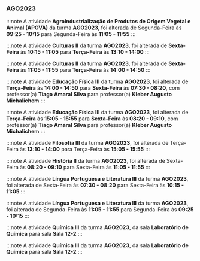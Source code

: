 ### AGO2023


:::note
A atividade **Agroindustrialização de Produtos de Origem Vegetal e Animal (APOVA)** da turma **AGO2023**, foi alterada de Segunda-Feira às **09:25 - 10:15** para Segunda-Feira às **11:05 - 11:55**
:::
        


:::note
A atividade **Culturas II** da turma **AGO2023**, foi alterada de **Sexta-Feira** às **10:15 - 11:05** para **Terça-Feira** às **13:10 - 14:00**
:::
        


:::note
A atividade **Culturas II** da turma **AGO2023**, foi alterada de **Sexta-Feira** às **11:05 - 11:55** para **Terça-Feira** às **14:00 - 14:50**
:::
        


:::note
A atividade **Educação Física III** da turma **AGO2023**, foi alterada de **Terça-Feira** às **14:00 - 14:50** para **Sexta-Feira** às **07:30 - 08:20**, com professor(a) **Tiago Amaral Silva** para professor(a) **Kleber Augusto Michalichem**
:::
        


:::note
A atividade **Educação Física III** da turma **AGO2023**, foi alterada de **Terça-Feira** às **15:05 - 15:55** para **Sexta-Feira** às **08:20 - 09:10**, com professor(a) **Tiago Amaral Silva** para professor(a) **Kleber Augusto Michalichem**
:::
        


:::note
A atividade **Filosofia III** da turma **AGO2023**, foi alterada de Terça-Feira às **13:10 - 14:00** para Terça-Feira às **15:05 - 15:55**
:::
        


:::note
A atividade **História II** da turma **AGO2023**, foi alterada de Sexta-Feira às **08:20 - 09:10** para Sexta-Feira às **11:05 - 11:55**
:::
        


:::note
A atividade **Língua Portuguesa e Literatura III** da turma **AGO2023**, foi alterada de Sexta-Feira às **07:30 - 08:20** para Sexta-Feira às **10:15 - 11:05**
:::
        


:::note
A atividade **Língua Portuguesa e Literatura III** da turma **AGO2023**, foi alterada de Segunda-Feira às **11:05 - 11:55** para Segunda-Feira às **09:25 - 10:15**
:::
        


:::note
A atividade **Química III** da turma **AGO2023**, da sala **Laboratório de Química** para sala **Sala 12-2**
:::
        


:::note
A atividade **Química III** da turma **AGO2023**, da sala **Laboratório de Química** para sala **Sala 12-2**
:::
        

